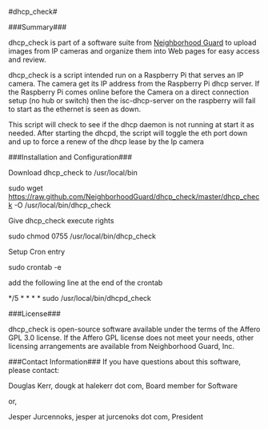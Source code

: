 #dhcp_check#

###Summary###

dhcp_check is part of a software suite from [Neighborhood Guard](http://neighborhoodguard.org) to upload images from IP cameras and organize them into Web pages for easy access and review.

dhcp_check is a script intended run on a Raspberry Pi that serves an IP camera.  The camera get its IP address from the Raspberry Pi dhcp server.  If the Raspberry Pi comes online before the Camera on a direct connection setup (no hub or switch) then the isc-dhcp-server on the raspberry will fail to start as the ethernet is seen as down.

This script will check to see if the dhcp daemon is not running at start it as needed. After starting the dhcpd, the script will toggle the eth port down and up to force a renew of the dhcp lease by the Ip camera


###Installation and Configuration###

Download dhcp_check to /usr/local/bin

sudo wget https://raw.github.com/NeighborhoodGuard/dhcp_check/master/dhcp_check -O /usr/local/bin/dhcp_check

Give dhcp_check execute rights 

sudo chmod 0755 /usr/local/bin/dhcp_check

Setup Cron entry

sudo crontab -e 

add the following line at the end of the crontab

*/5 * * * * sudo /usr/local/bin/dhcpd_check


###License###

dhcp_check is open-source software available under the terms of the Affero GPL 3.0 license.  If the Affero GPL license does not meet your needs, other licensing arrangements are available from Neighborhood Guard, Inc.

###Contact Information###
If you have questions about this software, please contact:

Douglas Kerr, dougk at halekerr dot com, Board member for Software

or, 

Jesper Jurcennoks, jesper at jurcenoks dot com, President
